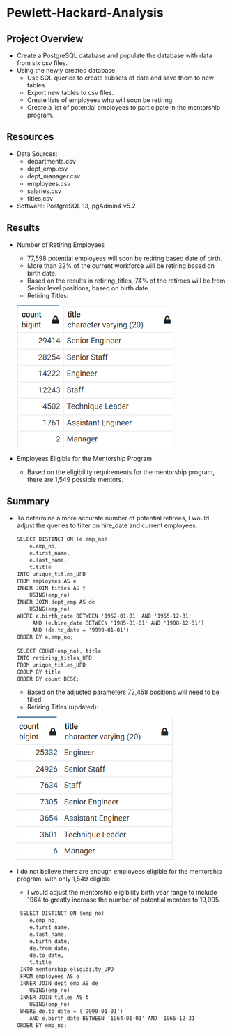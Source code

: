 # Pewlett-Hackard-Analysis

## Project Overview
- Create a PostgreSQL database and populate the database with data from six csv files.  
- Using the newly created database:
    - Use SQL queries to create subsets of data and save them to new tables.
    - Export new tables to csv files.
    - Create lists of employees who will soon be retiring.
    - Create a list of potential employees to participate in the mentorship program.

## Resources
- Data Sources: 
    - departments.csv
    - dept_emp.csv
    - dept_manager.csv
    - employees.csv
    - salaries.csv
    - titles.csv
- Software: PostgreSQL 13, pgAdmin4 v5.2

## Results
- Number of Retiring Employees
    - 77,598 potential employees will soon be retiring based date of birth.
    - More than 32% of the current workforce will be retiring based on birth date.
    - Based on the results in retiring_titles, 74% of the retirees will be from Senior level positions, based on birth date.
    - Retiring Titles:
    
    ![Retiring Titles](https://github.com/jediracer/Pewlett-Hackard-Analysis/blob/main/images/retiring_titles.png)
- Employees Eligible for the Mentorship Program
    - Based on the eligibility requirements for the mentorship program, there are 1,549 possible mentors.

## Summary
 - To determine a more accurate number of potential retirees, I would adjust the queries to filter on hire_date and current employees.
    ```/* Updated with hire_date and current employees*/
	SELECT DISTINCT ON (e.emp_no)
		e.emp_no,
		e.first_name,
		e.last_name,
		t.title
	INTO unique_titles_UPD	
	FROM employees AS e
	INNER JOIN titles AS t
		USING(emp_no)
	INNER JOIN dept_emp AS de
		USING(emp_no) 
	WHERE e.birth_date BETWEEN '1952-01-01' AND '1955-12-31'
		 AND (e.hire_date BETWEEN '1985-01-01' AND '1988-12-31')
		 AND (de.to_date = '9999-01-01')
	ORDER BY e.emp_no;

	SELECT COUNT(emp_no), title
	INTO retiring_titles_UPD
	FROM unique_titles_UPD
	GROUP BY title
	ORDER BY count DESC;
    ```
    - Based on the adjusted parameters 72,458 positions will need to be filled.
    - Retiring Titles (updated):
    
    ![Retiring Titles (updated)](https://github.com/jediracer/Pewlett-Hackard-Analysis/blob/main/images/retiring_titles_upd.png)
 - I do not believe there are enough employees eligible for the mentorship program, with only 1,549 eligible.
    - I would adjust the mentorship eligibility birth year range to include 1964 to greatly increase the number of potential mentors to 19,905.
    ```
	 SELECT DISTINCT ON (emp_no)
		e.emp_no,
		e.first_name,
		e.last_name,
		e.birth_date,
		de.from_date,
		de.to_date,
		t.title
	 INTO mentorship_eligibilty_UPD
	 FROM employees AS e
	 INNER JOIN dept_emp AS de
		USING(emp_no)
	 INNER JOIN titles AS t
		USING(emp_no)
	 WHERE de.to_date = ('9999-01-01')
		AND e.birth_date BETWEEN '1964-01-01' AND '1965-12-31'
	ORDER BY emp_no;
    ```